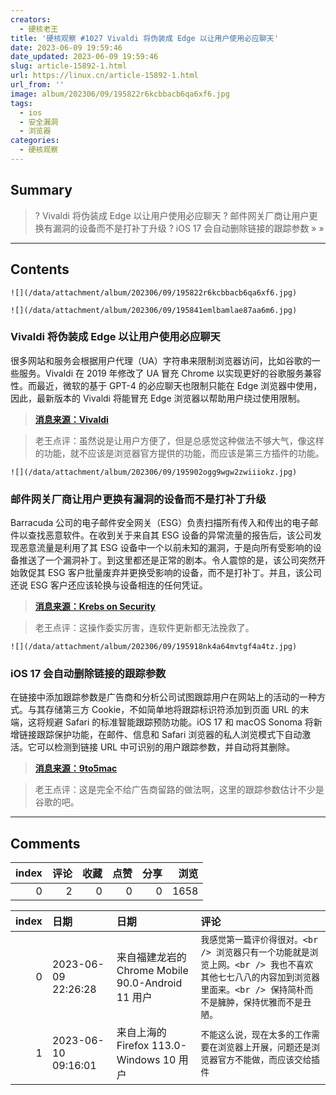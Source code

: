 ```yaml
---
creators:
  - 硬核老王
title: '硬核观察 #1027 Vivaldi 将伪装成 Edge 以让用户使用必应聊天'
date: 2023-06-09 19:59:46
date_updated: 2023-06-09 19:59:46
slug: article-15892-1.html
url: https://linux.cn/article-15892-1.html
url_from: ''
image: album/202306/09/195822r6kcbbacb6qa6xf6.jpg
tags:
  - ios
  - 安全漏洞
  - 浏览器
categories:
  - 硬核观察
---
```


## Summary

> ? Vivaldi 将伪装成 Edge 以让用户使用必应聊天
> ? 邮件网关厂商让用户更换有漏洞的设备而不是打补丁升级
> ? iOS 17 会自动删除链接的跟踪参数
> » 
> »

***

<!-- more -->

## Contents

`![](/data/attachment/album/202306/09/195822r6kcbbacb6qa6xf6.jpg)`

`![](/data/attachment/album/202306/09/195841emlbamlae87aa6m6.jpg)`

### Vivaldi 将伪装成 Edge 以让用户使用必应聊天

很多网站和服务会根据用户代理（UA）字符串来限制浏览器访问，比如谷歌的一些服务。Vivaldi 在 2019 年修改了 UA 冒充 Chrome 以实现更好的谷歌服务兼容性。而最近，微软的基于 GPT-4 的必应聊天也限制只能在 Edge 浏览器中使用，因此，最新版本的 Vivaldi 将能冒充 Edge 浏览器以帮助用户绕过使用限制。

> 
> **[消息来源：Vivaldi](https://vivaldi.com/blog/vivaldi-on-android-6-1/)**
> 
> 
> 

> 
> 老王点评：虽然说是让用户方便了，但是总感觉这种做法不够大气，像这样的功能，就不应该是浏览器官方提供的功能，而应该是第三方插件的功能。
> 
> 
> 

`![](/data/attachment/album/202306/09/195902ogg9wgw2zwiiiokz.jpg)`

### 邮件网关厂商让用户更换有漏洞的设备而不是打补丁升级

Barracuda 公司的电子邮件安全网关（ESG）负责扫描所有传入和传出的电子邮件以查找恶意软件。在收到关于来自其 ESG 设备的异常流量的报告后，该公司发现恶意流量是利用了其 ESG 设备中一个以前未知的漏洞，于是向所有受影响的设备推送了一个漏洞补丁。到这里都还是正常的剧本。令人震惊的是，该公司突然开始敦促其 ESG 客户批量废弃并更换受影响的设备，而不是打补丁。并且，该公司还说 ESG 客户还应该轮换与设备相连的任何凭证。

> 
> **[消息来源：Krebs on Security](https://krebsonsecurity.com/2023/06/barracuda-urges-replacing-not-patching-its-email-security-gateways/)**
> 
> 
> 

> 
> 老王点评：这操作委实厉害，连软件更新都无法挽救了。
> 
> 
> 

`![](/data/attachment/album/202306/09/195918nk4a64mvtgf4a4tz.jpg)`

### iOS 17 会自动删除链接的跟踪参数

在链接中添加跟踪参数是广告商和分析公司试图跟踪用户在网站上的活动的一种方式。与其存储第三方 Cookie，不如简单地将跟踪标识符添加到页面 URL 的末端，这将规避 Safari 的标准智能跟踪预防功能。iOS 17 和 macOS Sonoma 将新增链接跟踪保护功能，在邮件、信息和 Safari 浏览器的私人浏览模式下自动激活。它可以检测到链接 URL 中可识别的用户跟踪参数，并自动将其删除。

> 
> **[消息来源：9to5mac](https://9to5mac.com/2023/06/08/ios-17-link-tracking-protection/)**
> 
> 
> 

> 
> 老王点评：这是完全不给广告商留路的做法啊，这里的跟踪参数估计不少是谷歌的吧。
> 
> 
>

***

## Comments


|   index |   评论 |   收藏 |   点赞 |   分享 |   浏览 |
|--------:|-------:|-------:|-------:|-------:|-------:|
|       0 |      2 |      0 |      0 |      0 |   1658 |

|   index | 日期                | 日期                                              | 评论                                                                                                                                                                  |
|--------:|:--------------------|:--------------------------------------------------|:----------------------------------------------------------------------------------------------------------------------------------------------------------------------|
|       0 | 2023-06-09 22:26:28 | 来自福建龙岩的 Chrome Mobile 90.0-Android 11 用户 | `我感觉第一篇评价得很对。<br /> 浏览器只有一个功能就是浏览上网。<br /> 我也不喜欢其他七七八八的内容加到浏览器里面来。<br /> 保持简朴而不是臃肿，保持优雅而不是丑陋。` |
|       1 | 2023-06-10 09:16:01 | 来自上海的 Firefox 113.0-Windows 10 用户          | `不能这么说，现在太多的工作需要在浏览器上开展，问题还是浏览器官方不能做，而应该交给插件`                                                                              |
